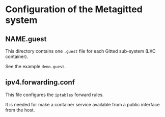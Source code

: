 # Configuration of the Metagitted system

## NAME.guest

This directory contains one ```.guest``` file for each Gitted
sub-system (LXC container).

See the example ```demo.guest```.


## ipv4.forwarding.conf

This file configures the ```iptables``` forward rules.

It is needed for make a container service available from a public
interface from the host.
